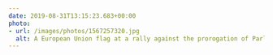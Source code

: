 ```yaml
---
date: 2019-08-31T13:15:23.683+00:00
photo:
- url: /images/photos/1567257320.jpg
  alt: A European Union flag at a rally against the prorogation of Parliament.
---
```


